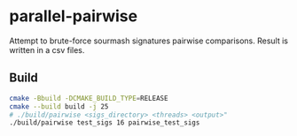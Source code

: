 # parallel-pairwise

Attempt to brute-force sourmash signatures pairwise comparisons. Result is written in a csv files.

## Build
```bash
cmake -Bbuild -DCMAKE_BUILD_TYPE=RELEASE
cmake --build build -j 25
# ./build/pairwise <sigs_directory> <threads> <output>"
./build/pairwise test_sigs 16 pairwise_test_sigs
```
